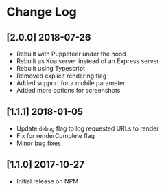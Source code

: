 # Change Log

## [2.0.0] 2018-07-26
 * Rebuilt with Puppeteer under the hood
 * Rebuilt as Koa server instead of an Express server
 * Rebuilt using Typescript
 * Removed explicit rendering flag
 * Added support for a mobile parameter
 * Added more options for screenshots

## [1.1.1] 2018-01-05
 * Update `debug` flag to log requested URLs to render
 * Fix for renderComplete flag
 * Minor bug fixes

## [1.1.0] 2017-10-27
 * Initial release on NPM

